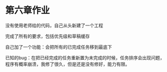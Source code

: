 # 第六章作业

没有使用老师给的代码，自己从头新建了一个工程

完成了所有的要求，包括优先级和草稿缓存

自己加了一个功能：会把所有的已完成任务移到最底下

已知的bug：在把已经完成的任务重新置为未完成的时候，任务排序会出现问题，程序有概率崩溃，我修了很久，但是还是没有修好，能力有限。
